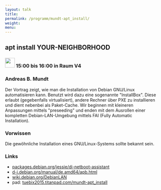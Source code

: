 ```yaml
---
layout: talk
title:
permalink: /programm/mundt-apt_install/
weight: 
menu:
---
```

## apt&nbsp;install&nbsp;YOUR-NEIGHBORHOOD

### <img height = "32" src="../../images/talk.svg"> 15:00 bis 16:00 in Raum V4

### Andreas&nbsp;B.&nbsp;Mundt

Der Vortrag zeigt, wie man die Installation von Debian GNU/Linux
automatisieren kann.  Benutzt wird dazu eine sogenannte "InstallBox".
Diese erlaubt (gegebenfalls virtualisiert), andere Rechner über PXE zu
installieren und dient nebenbei als Paket-Cache.
Wir beginnen mit kleineren Anpassungen mittels "preseeding" und enden
mit dem Ausrollen einer kompletten Debian-LAN-Umgebung mittels FAI
(Fully Automatic Installation).

### Vorwissen

Die gewöhnliche Installation eines GNU/Linux-Systems sollte bekannt sein.

### Links 

- <a href="https://packages.debian.org/jessie/di-netboot-assistant" target="_blank">packages.debian.org/jessie/di-netboot-assistant</a>
- <a href="http://d-i.debian.org/manual/de.amd64/apb.html" target="_blank">d-i.debian.org/manual/de.amd64/apb.html</a>
- <a href="https://wiki.debian.org/DebianLAN" target="_blank">wiki.debian.org/DebianLAN</a>
- pad: <a href="https://tuebix2015.titanpad.com/mundt-apt_install" target="_blank">tuebix2015.titanpad.com/mundt-apt_install</a>
